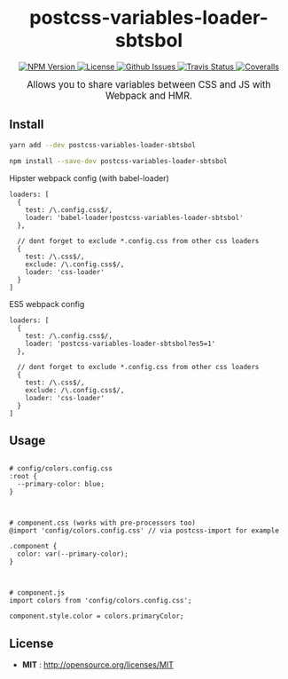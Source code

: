 <big><h1 align="center">postcss-variables-loader-sbtsbol</h1></big>

<p align="center">
  <a href="https://npmjs.org/package/postcss-variables-loader-sbtsbol">
    <img src="https://img.shields.io/npm/v/postcss-variables-loader-sbtsbol.svg" alt="NPM Version">
  </a>

  <a href="http://opensource.org/licenses/MIT">
    <img src="https://img.shields.io/npm/l/postcss-variables-loader-sbtsbol.svg" alt="License">
  </a>

  <a href="https://github.com/sbtsbol/postcss-variables-loader-sbtsbol/issues">
    <img src="https://img.shields.io/github/issues/sbtsbol/postcss-variables-loader-sbtsbol.svg" alt="Github Issues">
  </a>


  <a href="https://travis-ci.org/Coobaha/postcss-variables-loader-sbtsbol">
    <img src="https://img.shields.io/travis/Coobaha/postcss-variables-loader-sbtsbol.svg" alt="Travis Status">
  </a>



  <a href="https://coveralls.io/github/Coobaha/postcss-variables-loader-sbtsbol">
    <img src="https://img.shields.io/coveralls/Coobaha/postcss-variables-loader-sbtsbol.svg" alt="Coveralls">
  </a>


</p>

<p align="center"><big>
Allows you to share variables between CSS and JS with Webpack and HMR.
</big></p>

## Install

```sh
yarn add --dev postcss-variables-loader-sbtsbol
```

```sh
npm install --save-dev postcss-variables-loader-sbtsbol
```


Hipster webpack config (with babel-loader)
```
loaders: [
  {
    test: /\.config.css$/,
    loader: 'babel-loader!postcss-variables-loader-sbtsbol'
  },

  // dont forget to exclude *.config.css from other css loaders
  {
    test: /\.css$/,
    exclude: /\.config.css$/,
    loader: 'css-loader'
  }
]
```

ES5 webpack config
```
loaders: [
  {
    test: /\.config.css$/,
    loader: 'postcss-variables-loader-sbtsbol?es5=1'
  },

  // dont forget to exclude *.config.css from other css loaders
  {
    test: /\.css$/,
    exclude: /\.config.css$/,
    loader: 'css-loader'
  }
]
```
## Usage

```

# config/colors.config.css
:root {
  --primary-color: blue;
}



# component.css (works with pre-processors too)
@import 'config/colors.config.css' // via postcss-import for example

.component {
  color: var(--primary-color);
}



# component.js
import colors from 'config/colors.config.css';

component.style.color = colors.primaryColor;
```

## License

- **MIT** : http://opensource.org/licenses/MIT
